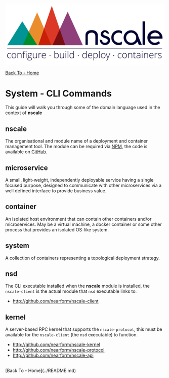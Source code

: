 
![nscale](../_imgs/logo.png)

[Back To - Home](../README.md)

# System - CLI Commands

This guide will walk you through some of the domain language used in the context of __nscale__

## nscale

The organisational and module name of a deployment and container management tool. The module can be required via [NPM](http://npmjs.org/nscale), the code is available on [GitHub](http://github.com/nearform/nscale).

## microservice

A small, light-weight, independently deployable service
having a single focused purpose, designed to communicate
with other microservices via a well defined interface to
provide business value.

## container

An isolated host environment that can contain other containers and/or
microservices. May be a virtual machine, a docker container or some
other process that provides an isolated OS-like system.

## system

A collection of containers representing a topological deployment strategy.

## nsd

The CLI executable installed when the __nscale__ module is installed,
the `nscale-client` is the actual module that `nsd` executable links to.

* <http://github.com/nearform/nscale-client>


## kernel

A server-based RPC kernel that supports the `nscale-protocol`, this
must be available for the `nscale-client` (the `nsd` executable) to function.

* <http://github.com/nearform/nscale-kernel>
* <http://github.com/nearform/nscale-protocol>
* <http://github.com/nearform/nscale-api>

<br/>
[Back To - Home](../README.md)
